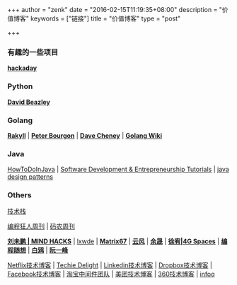 +++
author = "zenk"
date = "2016-02-15T11:19:35+08:00"
description = "价值博客"
keywords = ["链接"]
title = "价值博客"
type = "post"

+++

### 有趣的一些项目

[**hackaday**](https://hackaday.com/)

### Python

[**David Beazley**](http://www.dabeaz.com/)

### Golang

[**Rakyll**](https://rakyll.org/) | [**Peter Bourgon**](https://peter.bourgon.org/) | [**Dave Cheney**](https://dave.cheney.net) | [**Golang Wiki**](https://github.com/golang/go/wiki)

### Java

[HowToDoInJava](https://howtodoinjava.com/) | [Software Development & Entrepreneurship Tutorials](http://tutorials.jenkov.com/) | [java design patterns](https://java-design-patterns.com/patterns/)

### Others

[技术栈](http://stackshare.io/)



[编程狂人周刊](http://www.tuicool.com/mags) | [码农周刊](http://weekly.manong.io/issues/)



[**刘未鹏 | MIND HACKS**](http://mindhacks.cn/) | [lxwde](http://blog.csdn.net/lxwde) | [**Matrix67**](http://www.matrix67.com/blog/) | [**云风**](http://blog.codingnow.com/) | [**余晟**](http://www.luanxiang.org/) | [**徐宥|4G Spaces**](http://blog.youxu.info/) | [**编程随想**](http://blog.csdn.net/program_think) | [**白鸦**](http://uicom.net/blog/) | [**阮一峰**](http://www.ruanyifeng.com/blog/)



[Netflix技术博客](https://medium.com/netflix-techblog) | [Techie Delight](https://www.techiedelight.com/) | [Linkedin技术博客](https://engineering.linkedin.com/blog) | [Dropbox技术博客](https://blogs.dropbox.com/tech/) | [Facebook技术博客](https://code.fb.com/) | [淘宝中间件团队](http://jm.taobao.org/) | [美团技术博客](https://tech.meituan.com/) | [360技术博客](http://blogs.360.cn/) | [infoq](http://www.infoq.com/)